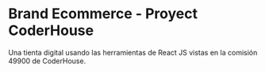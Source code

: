# Brand Ecommerce - Proyect CoderHouse

Una tienta digital usando las herramientas de React JS vistas en la comisión 49900 de CoderHouse.
